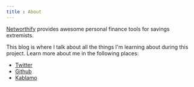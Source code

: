 ```yaml
---
title : About
---
```


[Networthify](http://networthify.com) provides awesome personal finance tools
for savings extremists.

This blog is where I talk about all the things I'm learning about during this
project.  Learn more about me in the following places:

  - [Twitter](http://twitter.com/kablamo_)
  - [Github](http://github.com/kablamo)
  - [Kablamo](http://kablamo.org)
